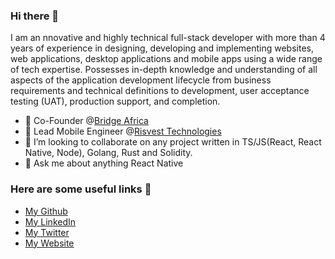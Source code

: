 ### Hi there 👋
I am an nnovative and highly technical full-stack developer with more than 4 years of experience in designing, developing and implementing websites, web applications, desktop applications and mobile apps using a wide range of tech expertise. Possesses in-depth knowledge and understanding of all aspects of the application development lifecycle from business requirements and technical definitions to development, user acceptance testing (UAT), production support, and completion.

- 🔭 Co-Founder @[Bridge Africa](https://bridge.africa)
- 🔭 Lead Mobile Engineer @[Risvest Technologies](https://risevest.com)
- 👯 I’m looking to collaborate on any project written in TS/JS(React, React Native, Node), Golang, Rust and Solidity.
- 💬 Ask me about anything React Native

### Here are some useful links 🎉
- [My Github](https://github.com/gmemmy)
- [My LinkedIn](https://linkedIn.com/in/emmanuel-atawodi)
- [My Twitter](https://twitter.com/mrfibs_)
- [My Website](https://mrfibs.dev)
